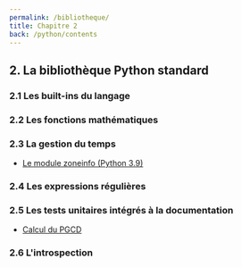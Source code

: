 ```yaml
---
permalink: /bibliotheque/
title: Chapitre 2
back: /python/contents
---
```


## 2. La bibliothèque Python standard

### 2.1 Les built-ins du langage

### 2.2 Les fonctions mathématiques

### 2.3 La gestion du temps

- [Le module zoneinfo (Python 3.9)](timezones)

### 2.4 Les expressions régulières

### 2.5 Les tests unitaires intégrés à la documentation

- [Calcul du PGCD](pgcd)

### 2.6 L'introspection
